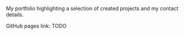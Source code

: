 My portfolio highlighting a selection of created projects and my contact details.

GitHub pages link: TODO